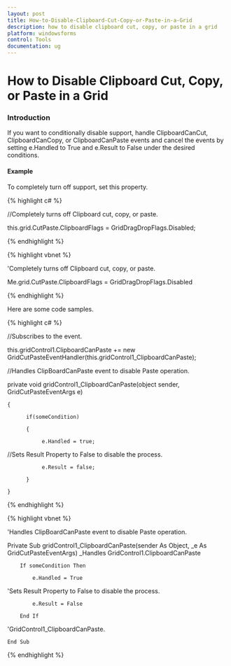 ```yaml
---
layout: post
title: How-to-Disable-Clipboard-Cut-Copy-or-Paste-in-a-Grid
description: how to disable clipboard cut, copy, or paste in a grid
platform: windowsforms
control: Tools
documentation: ug
---
```


# How to Disable Clipboard Cut, Copy, or Paste in a Grid

### Introduction

If you want to conditionally disable support, handle ClipboardCanCut, ClipboardCanCopy, or ClipboardCanPaste events and cancel the events by setting e.Handled to True and e.Result to False under the desired conditions. 

#### Example

To completely turn off support, set this property.

{% highlight c# %}



//Completely turns off  Clipboard cut, copy, or paste.

this.grid.CutPaste.ClipboardFlags = GridDragDropFlags.Disabled;


{% endhighlight %}

{% highlight vbnet %}



'Completely turns off  Clipboard cut, copy, or paste.

Me.grid.CutPaste.ClipboardFlags = GridDragDropFlags.Disabled


{% endhighlight %}

Here are some code samples.

{% highlight c# %}



//Subscribes to the event.

this.gridControl1.ClipboardCanPaste += new GridCutPasteEventHandler(this.gridControl1_ClipboardCanPaste);



//Handles ClipBoardCanPaste event to disable Paste operation.

private void gridControl1_ClipboardCanPaste(object sender, GridCutPasteEventArgs e) 

    { 

          if(someCondition)

          {

               e.Handled = true; 



//Sets Result Property to False to disable the process.

               e.Result = false; 

          }

    } 

{% endhighlight %}


{% highlight vbnet %}



'Handles ClipBoardCanPaste event to disable Paste operation.

 Private Sub gridControl1_ClipboardCanPaste(sender As Object, _e As GridCutPasteEventArgs) _Handles GridControl1.ClipboardCanPaste

        If someCondition Then

            e.Handled = True



'Sets Result Property to False to disable the process.

            e.Result = False

        End If



'GridControl1_ClipboardCanPaste.

    End Sub 



{% endhighlight %}
